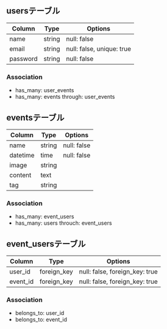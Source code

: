 ## usersテーブル

|Column|Type|Options|
|------|----|-------|
|name|string|null: false|
|email|string|null: false, unique: true|
|password|string|null: false|

### Association
- has_many: user_events
- has_many: events through: user_events

## eventsテーブル

|Column|Type|Options|
|------|----|-------|
|name|string|null: false|
|datetime|time|null: false|
|image|string|
|content|text|
|tag|string|

### Association
- has_many: event_users
- has_many: users throuch: event_users

## event_usersテーブル
|Column|Type|Options|
|------|----|-------|
|user_id|foreign_key|null: false, foreign_key: true|
|event_id|foreign_key|null: false, foreign_key: true|

### Association
- belongs_to: user_id
- belongs_to: event_id
